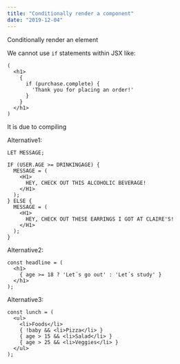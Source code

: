 ```yaml
---
title: "Conditionally render a component"
date: "2019-12-04"
---
```


Conditionally render an element

We cannot use <code>if</code> statements within JSX like:
```
(
  <h1>
    {
      if (purchase.complete) {
        'Thank you for placing an order!'
      }
    }
  </h1>
)

```
It is due to compiling

Alternative1:
```
LET MESSAGE;

IF (USER.AGE >= DRINKINGAGE) {
  MESSAGE = (
    <H1>
      HEY, CHECK OUT THIS ALCOHOLIC BEVERAGE!
    </H1>
  );
} ELSE {
  MESSAGE = (
    <H1>
      HEY, CHECK OUT THESE EARRINGS I GOT AT CLAIRE'S!
    </H1>
  );
}
```

Alternative2:
```
const headline = (
  <h1>
    { age >= 18 ? 'Let´s go out' : 'Let´s study' }
  </h1>
);
```

Alternative3:
```
const lunch = (
  <ul>
    <li>Foods</li>
    { !baby && <li>Pizza</li> }
    { age > 15 && <li>Salad</li> }
    { age > 25 && <li>Veggies</li> }
  </ul>
);

```


